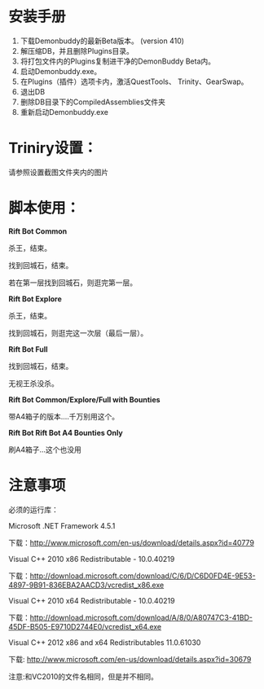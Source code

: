安装手册 
=====================

1. 下载Demonbuddy的最新Beta版本。 (version 410)
2. 解压缩DB，并且删除Plugins目录。
3. 将打包文件内的Plugins复制进干净的DemonBuddy Beta内。
4. 启动Demonbuddy.exe。
5. 在Plugins（插件）选项卡内，激活QuestTools、 Trinity、GearSwap。
6. 退出DB
7. 删除DB目录下的CompiledAssemblies文件夹
8. 重新启动Demonbuddy.exe


Triniry设置：
=====================

请参照设置截图文件夹内的图片


脚本使用：
=====================

**Rift Bot Common**

杀王，结束。

找到回城石，结束。

若在第一层找到回城石，则逛完第一层。


**Rift Bot Explore**

杀王，结束。

找到回城石，则逛完这一次层（最后一层）。


**Rift Bot Full**

找到回城石，结束。

无视王杀没杀。


**Rift Bot Common/Explore/Full with Bounties**

带A4箱子的版本....千万别用这个。


**Rift Bot Rift Bot A4 Bounties Only**

刷A4箱子...这个也没用


注意事项
=====================
必须的运行库：

Microsoft .NET Framework 4.5.1 

下载：http://www.microsoft.com/en-us/download/details.aspx?id=40779

Visual C++ 2010 x86 Redistributable - 10.0.40219

下载：http://download.microsoft.com/download/C/6/D/C6D0FD4E-9E53-4897-9B91-836EBA2AACD3/vcredist_x86.exe

Visual C++ 2010 x64 Redistributable - 10.0.40219

下载：http://download.microsoft.com/download/A/8/0/A80747C3-41BD-45DF-B505-E9710D2744E0/vcredist_x64.exe

Visual C++ 2012 x86 and x64 Redistributables 11.0.61030

下载: http://www.microsoft.com/en-us/download/details.aspx?id=30679

注意:和VC2010的文件名相同，但是并不相同。
